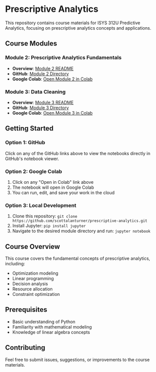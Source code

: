 # Prescriptive Analytics

This repository contains course materials for ISYS 312U Predictive Analytics, focusing on prescriptive analytics concepts and applications.

## Course Modules

### Module 2: Prescriptive Analytics Fundamentals
- **Overview**: [Module 2 README](Module2/README.md)
- **GitHub**: [Module 2 Directory](Module2/)
- **Google Colab**: [Open Module 2 in Colab](https://colab.research.google.com/github/scottalanturner/prescriptive-analytics/blob/main/Module2/)

### Module 3: Data Cleaning
- **Overview**: [Module 3 README](Module%203%20Data%20Cleaning/README.md)
- **GitHub**: [Module 3 Directory](Module%203%20Data%20Cleaning/)
- **Google Colab**: [Open Module 3 in Colab](https://colab.research.google.com/github/scottalanturner/prescriptive-analytics/blob/main/Module%203%20Data%20Cleaning/)

## Getting Started

### Option 1: GitHub
Click on any of the GitHub links above to view the notebooks directly in GitHub's notebook viewer.

### Option 2: Google Colab
1. Click on any "Open in Colab" link above
2. The notebook will open in Google Colab
3. You can run, edit, and save your work in the cloud

### Option 3: Local Development
1. Clone this repository: `git clone https://github.com/scottalanturner/prescriptive-analytics.git`
2. Install Jupyter: `pip install jupyter`
3. Navigate to the desired module directory and run: `jupyter notebook`

## Course Overview

This course covers the fundamental concepts of prescriptive analytics, including:
- Optimization modeling
- Linear programming
- Decision analysis
- Resource allocation
- Constraint optimization

## Prerequisites

- Basic understanding of Python
- Familiarity with mathematical modeling
- Knowledge of linear algebra concepts

## Contributing

Feel free to submit issues, suggestions, or improvements to the course materials.
